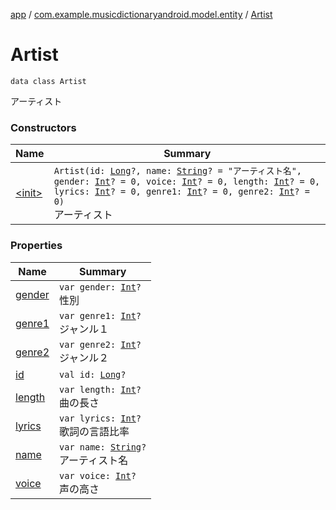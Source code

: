 [app](../../index.md) / [com.example.musicdictionaryandroid.model.entity](../index.md) / [Artist](./index.md)

# Artist

`data class Artist`

アーティスト

### Constructors

| Name | Summary |
|---|---|
| [&lt;init&gt;](-init-.md) | `Artist(id: `[`Long`](https://kotlinlang.org/api/latest/jvm/stdlib/kotlin/-long/index.html)`?, name: `[`String`](https://kotlinlang.org/api/latest/jvm/stdlib/kotlin/-string/index.html)`? = "アーティスト名", gender: `[`Int`](https://kotlinlang.org/api/latest/jvm/stdlib/kotlin/-int/index.html)`? = 0, voice: `[`Int`](https://kotlinlang.org/api/latest/jvm/stdlib/kotlin/-int/index.html)`? = 0, length: `[`Int`](https://kotlinlang.org/api/latest/jvm/stdlib/kotlin/-int/index.html)`? = 0, lyrics: `[`Int`](https://kotlinlang.org/api/latest/jvm/stdlib/kotlin/-int/index.html)`? = 0, genre1: `[`Int`](https://kotlinlang.org/api/latest/jvm/stdlib/kotlin/-int/index.html)`? = 0, genre2: `[`Int`](https://kotlinlang.org/api/latest/jvm/stdlib/kotlin/-int/index.html)`? = 0)`<br>アーティスト |

### Properties

| Name | Summary |
|---|---|
| [gender](gender.md) | `var gender: `[`Int`](https://kotlinlang.org/api/latest/jvm/stdlib/kotlin/-int/index.html)`?`<br>性別 |
| [genre1](genre1.md) | `var genre1: `[`Int`](https://kotlinlang.org/api/latest/jvm/stdlib/kotlin/-int/index.html)`?`<br>ジャンル１ |
| [genre2](genre2.md) | `var genre2: `[`Int`](https://kotlinlang.org/api/latest/jvm/stdlib/kotlin/-int/index.html)`?`<br>ジャンル２ |
| [id](id.md) | `val id: `[`Long`](https://kotlinlang.org/api/latest/jvm/stdlib/kotlin/-long/index.html)`?` |
| [length](length.md) | `var length: `[`Int`](https://kotlinlang.org/api/latest/jvm/stdlib/kotlin/-int/index.html)`?`<br>曲の長さ |
| [lyrics](lyrics.md) | `var lyrics: `[`Int`](https://kotlinlang.org/api/latest/jvm/stdlib/kotlin/-int/index.html)`?`<br>歌詞の言語比率 |
| [name](name.md) | `var name: `[`String`](https://kotlinlang.org/api/latest/jvm/stdlib/kotlin/-string/index.html)`?`<br>アーティスト名 |
| [voice](voice.md) | `var voice: `[`Int`](https://kotlinlang.org/api/latest/jvm/stdlib/kotlin/-int/index.html)`?`<br>声の高さ |
